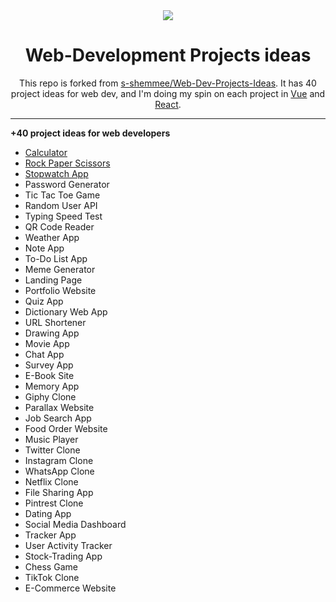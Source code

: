 <div align="center">
<img src="https://media.giphy.com/media/scZPhLqaVOM1qG4lT9/giphy.gif"/>
<h1>Web-Development Projects ideas</h1>
<p>This repo is forked from <a href="https://github.com/s-shemmee/Web-Dev-Projects-Idea">s-shemmee/Web-Dev-Projects-Ideas</a>. It has 40 project ideas for web dev, and I'm doing my spin on each project in <a href="https://vuejs.org/" target="_blank">Vue</a> and <a href="https://react.dev/" target="_blank">React</a>.</p>
</div>

---

**+40 project ideas for web developers**

- [Calculator](https://github.com/peanutbutterjlly/web-dev-projects-ideas/tree/main/Calculator)
- [Rock Paper Scissors](https://github.com/peanutbutterjlly/web-dev-projects-ideas/tree/main/rock-paper-scissors)
- [Stopwatch App](https://github.com/peanutbutterjlly/web-dev-projects-ideas/tree/main/stopwatch/react)
- Password Generator
- Tic Tac Toe Game
- Random User API
- Typing Speed Test
- QR Code Reader
- Weather App
- Note App
- To-Do List App
- Meme Generator
- Landing Page
- Portfolio Website
- Quiz App
- Dictionary Web App
- URL Shortener
- Drawing App
- Movie App
- Chat App
- Survey App
- E-Book Site
- Memory App
- Giphy Clone
- Parallax Website
- Job Search App
- Food Order Website
- Music Player
- Twitter Clone
- Instagram Clone
- WhatsApp Clone
- Netflix Clone
- File Sharing App
- Pintrest Clone
- Dating App
- Social Media Dashboard
- Tracker App
- User Activity Tracker
- Stock-Trading App
- Chess Game
- TikTok Clone
- E-Commerce Website
